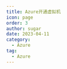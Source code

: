 ```yaml
---
title: Azure开通虚拟机
icon: page
order: 3
author: sugar
date: 2023-04-11
category:
  - Azure
tag:
  - Azure
---
```


